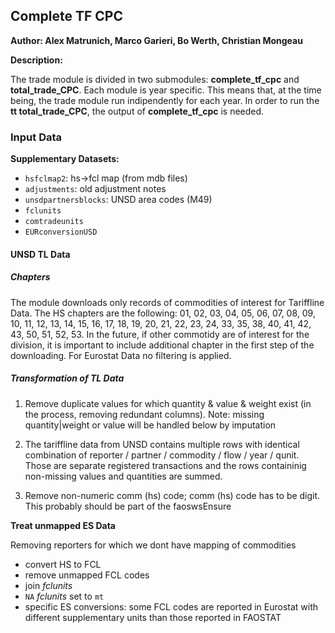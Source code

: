 ## Complete TF CPC

**Author: Alex Matrunich, Marco Garieri, Bo Werth, Christian Mongeau**

**Description:**

The trade module is divided in two submodules: **complete\_tf\_cpc** and
**total\_trade\_CPC**. Each module is year specific. This means that, at the
time being, the trade module run indipendently for each year. In order to
run the **tt total\_trade\_CPC**, the output of **complete\_tf\_cpc** is
needed.






### Input Data

**Supplementary Datasets:**

- `hsfclmap2`: hs->fcl map (from mdb files)
- `adjustments`: old adjustment notes
- `unsdpartnersblocks`: UNSD area codes (M49)
- `fclunits`
- `comtradeunits`
- `EURconversionUSD`




#### UNSD TL Data

##### Chapters

The module downloads only records of commodities of interest for Tariffline
Data. The HS chapters are the following: 01, 02, 03, 04, 05, 06, 07, 08, 09,
10, 11, 12, 13, 14, 15, 16, 17, 18, 19, 20, 21, 22, 23, 24, 33, 35, 38, 40,
41, 42, 43, 50, 51, 52, 53. In the future, if other commotidy are of
interest for the division, it is important to include additional chapter in
the first step of the downloading. For Eurostat Data no filtering is
applied.



##### Transformation of TL Data

1) Remove duplicate values for which quantity & value & weight exist
(in the process, removing redundant columns). Note: missing quantity|weight
or value will be handled below by imputation



2) The tariffline data from UNSD contains multiple rows with identical
combination of reporter / partner / commodity / flow / year / qunit. Those
are separate registered transactions and the rows containinig non-missing
values and quantities are summed.



3) Remove non-numeric comm (hs) code; comm (hs) code has to be digit.
This probably should be part of the faoswsEnsure




**Treat unmapped ES Data**

Removing reporters for which we dont have mapping of commodities

- convert HS to FCL
- remove unmapped FCL codes
- join *fclunits*
- `NA` *fclunits* set to `mt`
- specific ES conversions: some FCL codes are reported in Eurostat
with different supplementary units than those reported in FAOSTAT









